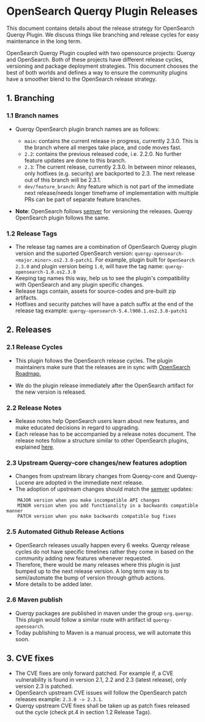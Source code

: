 # OpenSearch Querqy Plugin Releases

This document contains details about the release strategy for OpenSearch Querqy Plugin. 
We discuss things like branching and release cycles for easy maintenance in the long term.

OpenSearch Querqy Plugin coupled with two opensource projects: Querqy and OpenSearch. 
Both of these projects have different release cycles, versioning and package deployment strategies. 
This document chooses the best of both worlds and defines a way to ensure the community plugins have a smoother blend to the OpenSearch release strategy.

## 1. Branching

### 1.1 Branch names
* Querqy OpenSearch plugin branch names are as follows: 

  * `main`: contains the current release in progress, currently 2.3.0. This is the branch where all merges take place, and code moves fast.
  * `2.2`: contains the previous released code, i.e. 2.2.0. No further feature updates are done to this branch. 
  * `2.3`: The current release, currently 2.3.0. In between minor releases, only hotfixes (e.g. security) are backported to 2.3. 
    The next release out of this branch will be 2.3.1.
  * `dev/feature_branch`: Any feature which is not part of the immediate next release/needs longer timeframe of implementation with multiple PRs can be part of separate feature branches.
    
* __Note__: OpenSearch follows [semver](https://semver.org/) for versioning the releases. Querqy OpenSearch plugin follows the same.


### 1.2 Release Tags

* The release tag names are a combination of OpenSearch Querqy plugin version and the suported OpenSearch version: `querqy-opensearch-<major.minor>.os2.3.0-patch1`. 
  For example, plugin built for `OpenSearch 2.3.0` and plugin version being `1.0`, will have the tag name: `querqy-opensearch-1.0.os2.3.0`
* Keeping tag names this way, help us to see the plugin's compatibility with OpenSearch and any plugin specific changes.
* Release tags contain, assets for source-codes and pre-built zip artifacts. 
* Hotfixes and security patches will have a patch suffix at the end of the release tag example: `querqy-opensearch-5.4.l900.1.os2.3.0-patch1`

## 2. Releases

### 2.1 Release Cycles

* This plugin follows the OpenSearch release cycles. 
  The plugin maintainers make sure that the releases are in sync with [OpenSearch Roadmap.](https://github.com/orgs/opensearch-project/projects/1)
  
* We do the plugin release immediately after the OpenSearch artifact for the new version is released. 

### 2.2 Release Notes

* Release notes help OpenSearch users learn about new features, and make educated decisions in regard to upgrading.
* Each release has to be accompanied by a release notes document. 
  The release notes follow a structure similar to other OpenSearch plugins, explained [here](https://github.com/opensearch-project/opensearch-plugins/blob/main/RELEASE_NOTES.md).  

### 2.3 Upstream Querqy-core changes/new features adoption

* Changes from upstream library changes from Querqy-core and Querqy-Lucene are adopted in the immediate next release. 
* The adoption of upstream changes should match the [semver](https://semver.org/) updates: 
```
    MAJOR version when you make incompatible API changes
    MINOR version when you add functionality in a backwards compatible manner
    PATCH version when you make backwards compatible bug fixes
```

### 2.5 Automated Github Release Actions

* OpenSearch releases usually happen every 6 weeks. 
  Querqy release cycles do not have specific timelines rather they come in based on the community adding new features whenever requested.
* Therefore, there would be many releases where this plugin is just bumped up to the next release version. 
  A long term way is to semi/automate the bump of version through github actions.
* More details to be added later.

### 2.6 Maven publish

* Querqy packages are published in maven under the group `org.querqy`. 
  This plugin would follow a similar route with artifact id `querqy-opensearch`.
* Today publishing to Maven is a manual process, we will automate this soon.

## 3. CVE fixes

* The CVE fixes are only forward patched. For example if, a CVE vulnerability is found in version 2.1, 2.2 and 2.3 (latest release), only version 2.3 is patched. 
* OpenSearch upstream CVE issues will follow the OpenSearch patch releases example: `2.3.0 -> 2.3.1`.
* Querqy upstream CVE fixes shall be taken up as patch fixes released out the cycle (check pt.4 in section 1.2 Release Tags). 




